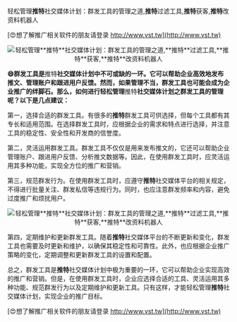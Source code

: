 轻松管理**推特**社交媒体计划：群发工具的管理之道,**推特**过滤工具,**推特**获客,**推特**改资料机器人

[😍想了解推广相关软件的朋友请登录 http://www.vst.tw](http://www.vst.tw)

 <center><img src="https://vst.tw/MP4/tuiguang/png/2.png" alt="轻松管理**推特**社交媒体计划：群发工具的管理之道,**推特**过滤工具,**推特**获客,**推特**改资料机器人"></center>

**😄群发工具是**推特**社交媒体计划中不可或缺的一环。它可以帮助企业高效地发布推文、管理账户和跟进用户反馈。然而，如果管理不当，群发工具也可能会成为企业推广的绊脚石。那么，如何进行轻松管理**推特**社交媒体计划之群发工具的管理呢？以下是几点建议：**

第一，选择合适的群发工具。有很多的**推特**群发工具可供选择，但每个工具都有其专长和适用范围。在选择群发工具时，应根据企业的需求和特点进行选择，并注意工具的稳定性、安全性和开发商的信誉度。

第二，灵活运用群发工具。群发工具不仅仅是用来发布推文的，它还可以帮助企业管理账户、跟进用户反馈、分析推文数据等。因此，在使用群发工具时，应灵活运用其多种功能，实现全方位的推广和营销。

第三，规范群发行为。在使用群发工具时，应遵守**推特**社交媒体平台的相关规定，不得进行批量关注、群发私信等违规行为。同时，也应注意群发频率和内容，避免过度推广和烦扰用户。

 <center><img src="https://vst.tw/MP4/tuiguang/png/7.png" alt="轻松管理**推特**社交媒体计划：群发工具的管理之道,**推特**过滤工具,**推特**获客,**推特**改资料机器人"></center>

第四，定期维护和更新群发工具。随着**推特**社交媒体平台的不断更新和变化，群发工具也需要及时更新和维护，以确保其稳定性和可靠性。此外，也应根据企业推广策略的变化，定期调整和更新群发工具的设置和配置。

总之，群发工具是**推特**社交媒体计划中极为重要的一环，它可以帮助企业实现高效的推广和营销。但是，在使用群发工具时，企业应选择合适的工具、灵活运用其多种功能、规范群发行为以及定期维护和更新工具。只有这样，才能轻松管理**推特**社交媒体计划，实现企业的推广目标。

[😍想了解推广相关软件的朋友请登录 http://www.vst.tw](http://www.vst.tw)



